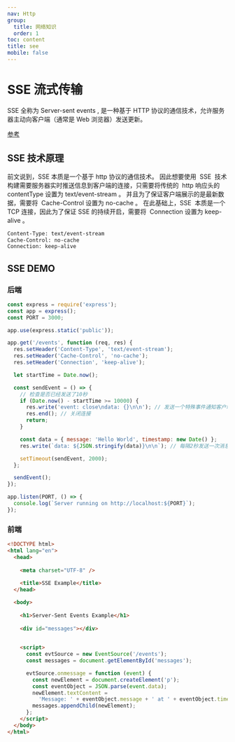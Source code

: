 ```yaml
---
nav: Http
group:
  title: 网络知识
  order: 1
toc: content
title: see
mobile: false
---
```


# SSE 流式传输

SSE 全称为 Server-sent events , 是一种基于 HTTP 协议的通信技术，允许服务器主动向客户端（通常是 Web 浏览器）发送更新。

<a target="_blank" href="https://juejin.cn/post/7355666189475954725">参考</a>

## SSE 技术原理

前文说到，SSE 本质是一个基于 http 协议的通信技术。
因此想要使用  SSE  技术构建需要服务器实时推送信息到客户端的连接，只需要将传统的  http 响应头的 contentType 设置为 text/event-stream 。
并且为了保证客户端展示的是最新数据，需要将  Cache-Control 设置为 no-cache 。
在此基础上，SSE  本质是一个 TCP 连接，因此为了保证 SSE 的持续开启，需要将  Connection 设置为 keep-alive 。

```bash
Content-Type: text/event-stream
Cache-Control: no-cache
Connection: keep-alive
```

## SSE DEMO

### 后端

```js
const express = require('express');
const app = express();
const PORT = 3000;

app.use(express.static('public'));

app.get('/events', function (req, res) {
  res.setHeader('Content-Type', 'text/event-stream');
  res.setHeader('Cache-Control', 'no-cache');
  res.setHeader('Connection', 'keep-alive');

  let startTime = Date.now();

  const sendEvent = () => {
    // 检查是否已经发送了10秒
    if (Date.now() - startTime >= 10000) {
      res.write('event: close\ndata: {}\n\n'); // 发送一个特殊事件通知客户端关闭
      res.end(); // 关闭连接
      return;
    }

    const data = { message: 'Hello World', timestamp: new Date() };
    res.write(`data: ${JSON.stringify(data)}\n\n`); // 每隔2秒发送一次消息

    setTimeout(sendEvent, 2000);
  };

  sendEvent();
});

app.listen(PORT, () => {
  console.log(`Server running on http://localhost:${PORT}`);
});
```

### 前端

```html
<!DOCTYPE html>
<html lang="en">
  <head>
        
    <meta charset="UTF-8" />
        
    <title>SSE Example</title>
  </head>

  <body>
        
    <h1>Server-Sent Events Example</h1>
        
    <div id="messages"></div>

        
    <script>
      const evtSource = new EventSource('/events');
      const messages = document.getElementById('messages');

      evtSource.onmessage = function (event) {
        const newElement = document.createElement('p');
        const eventObject = JSON.parse(event.data);
        newElement.textContent =
          'Message: ' + eventObject.message + ' at ' + eventObject.timestamp;
        messages.appendChild(newElement);
      };
    </script>
  </body>
</html>
```
